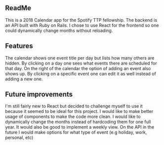## ReadMe

This is a 2018 Calendar app for the Spotify TTP fellowship. The backend is an API built with Ruby on Rails. I chose to use React for the frontend so one could dynamically change months without reloading.

## Features

The calendar shows one event title per day but lists how many others are hidden. By clicking on a day one sees what events there are scheduled for that day. On the right of the calendar the option of adding an event also shows up. By clicking on a specific event one can edit it as well instead of adding a new one.

## Future improvements

I'm still fairly new to React but decided to challenge myself to use it because it seemed to be ideal for this project. I would like to make better usage of components to make the code more clean. I would like to dynamically change the months instead of hardcoding them for one full year. It would also be good to implement a weekly view. On the API in the future I would make options for what type of event (e.g holiday, work, personal, etc)
